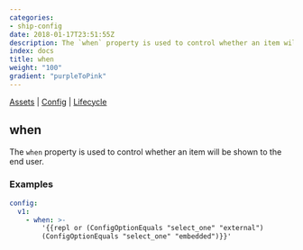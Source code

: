 ```yaml
---
categories:
- ship-config
date: 2018-01-17T23:51:55Z
description: The `when` property is used to control whether an item will be shown to the end user.
index: docs
title: when
weight: "100"
gradient: "purpleToPink"
---
```


[Assets](/api/ship-assets/overview) | [Config](/api/ship-config/overview) | [Lifecycle](/api/ship-lifecycle/overview)

## when

The `when` property is used to control whether an item will be shown to the end user.




### Examples

```yaml
config:
  v1:
    - when: >-
        '{{repl or (ConfigOptionEquals "select_one" "external")
        (ConfigOptionEquals "select_one" "embedded")}}'
```
